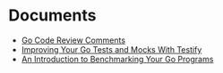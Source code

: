 # Documents

* [Go Code Review Comments](https://github.com/golang/go/wiki/CodeReviewComments)
* [Improving Your Go Tests and Mocks With Testify](https://tutorialedge.net/golang/improving-your-tests-with-testify-go/)
* [An Introduction to Benchmarking Your Go Programs](https://tutorialedge.net/golang/benchmarking-your-go-programs/)
